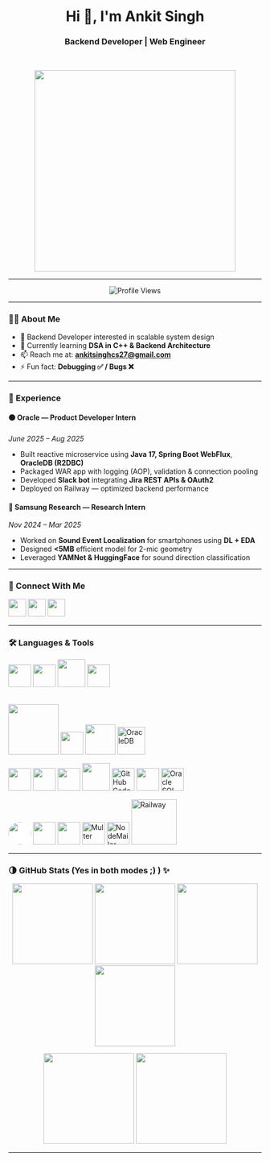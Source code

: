 <h1 align="center">Hi 👋, I'm Ankit Singh</h1>
<h3 align="center">Backend Developer | Web Engineer</h3>

<br>

<p align="center">
  <!-- Backend Developer GIF -->
  <img src="https://media.giphy.com/media/qgQUggAC3Pfv687qPC/giphy.gif" width="400"/>
</p>

---

<p align="center">
  <img src="https://komarev.com/ghpvc/?username=anoint2612&label=Profile%20views&color=blue&style=flat" alt="Profile Views" />
</p>

---

### 🧑‍💻 About Me

- 🚀 Backend Developer interested in scalable system design  
- 🌱 Currently learning **DSA in C++ & Backend Architecture**
- 📫 Reach me at: **ankitsinghcs27@gmail.com**
- ⚡ Fun fact: **Debugging ✅ / Bugs ❌**  

---

### 🧩 Experience

#### 🟠 Oracle — Product Developer Intern  
*June 2025 – Aug 2025*  
- Built reactive microservice using **Java 17, Spring Boot WebFlux**, **OracleDB (R2DBC)**  
- Packaged WAR app with logging (AOP), validation & connection pooling  
- Developed **Slack bot** integrating **Jira REST APIs & OAuth2**  
- Deployed on Railway — optimized backend performance  

#### 🔵 Samsung Research — Research Intern  
*Nov 2024 – Mar 2025*  
- Worked on **Sound Event Localization** for smartphones using **DL + EDA**  
- Designed **<5MB** efficient model for 2-mic geometry  
- Leveraged **YAMNet & HuggingFace** for sound direction classification  

---

### 🤝 Connect With Me

<p align="left">
<a href="https://linkedin.com/in/ankit-singh-593bb7255"><img src="https://cdn.jsdelivr.net/gh/devicons/devicon/icons/linkedin/linkedin-original.svg" height="35"/></a>
<a href="https://leetcode.com/u/ANkit_Egoist/"><img src="https://upload.wikimedia.org/wikipedia/commons/1/19/LeetCode_logo_black.png" height="35"/></a>
<a href="https://www.instagram.com/notsochalant_banda/"><img src="https://upload.wikimedia.org/wikipedia/commons/a/a5/Instagram_icon.png" height="35"/></a>
</p>

---

### 🛠️ Languages & Tools

<p align="left">

<!-- Languages -->
<a href="https://isocpp.org/"><img src="https://cdn.jsdelivr.net/gh/devicons/devicon/icons/cplusplus/cplusplus-plain.svg#gh-dark-mode-only" width="45"/></a>
<a href="https://developer.mozilla.org/en-US/docs/Web/JavaScript"><img src="https://cdn.jsdelivr.net/gh/devicons/devicon/icons/javascript/javascript-original.svg#gh-dark-mode-only" width="45"/></a>
<a href="https://www.mysql.com/"><img src="https://cdn.jsdelivr.net/gh/devicons/devicon/icons/mysql/mysql-original-wordmark.svg#gh-dark-mode-only" width="55"/></a>
<a href="https://www.python.org/"><img src="https://cdn.jsdelivr.net/gh/devicons/devicon/icons/python/python-original.svg#gh-dark-mode-only" width="45"/></a>

<br/>
<a href="https://expressjs.com" target="_blank"><img src="https://img.shields.io/badge/Express.js-ffffff?style=for-the-badge&logo=express&logoColor=black#gh-dark-mode-only" width="100" /></a>
<a href="https://www.mongodb.com/"><img src="https://cdn.jsdelivr.net/gh/devicons/devicon/icons/mongodb/mongodb-original.svg#gh-dark-mode-only" width="45"/></a>
<a href="https://nodejs.org/"><img src="https://cdn.jsdelivr.net/gh/devicons/devicon/icons/nodejs/nodejs-original-wordmark.svg#gh-dark-mode-only" width="60"/></a>
<a href="https://www.oracle.com/database/"><img src="https://cdn.jsdelivr.net/gh/devicons/devicon/icons/oracle/oracle-original.svg#gh-dark-mode-only" width="55" title="OracleDB"/></a>

<!-- Developer Tools -->
<a href="https://code.visualstudio.com/"><img src="https://cdn.jsdelivr.net/gh/devicons/devicon/icons/vscode/vscode-original.svg#gh-dark-mode-only" width="45"/></a>
<a href="https://www.jetbrains.com/idea/"><img src="https://cdn.jsdelivr.net/gh/devicons/devicon/icons/intellij/intellij-original.svg#gh-dark-mode-only" width="45"/></a>
<a href="https://jupyter.org/"><img src="https://cdn.jsdelivr.net/gh/devicons/devicon/icons/jupyter/jupyter-original.svg#gh-dark-mode-only" width="45"/></a>
<a href="https://www.docker.com/"><img src="https://cdn.jsdelivr.net/gh/devicons/devicon/icons/docker/docker-original.svg#gh-dark-mode-only" width="55"/></a>
<a href="https://github.com/features/codespaces"><img src="https://avatars.githubusercontent.com/u/65625612?s=200&v=4#gh-dark-mode-only" width="45" title="GitHub Codespaces"/></a>
<a href="https://www.postman.com/"><img src="https://www.vectorlogo.zone/logos/getpostman/getpostman-icon.svg#gh-dark-mode-only" width="45"/></a>
<a href="https://www.oracle.com/database/sqldeveloper/" target="_blank"><img src="https://img.icons8.com/color/452/sql.png#gh-dark-mode-only" width="45" title="Oracle SQL Developer" /></a>
<br/>

<!-- Services & Libraries -->
<a href="https://github.com/"><img src="https://cdn.jsdelivr.net/gh/devicons/devicon/icons/github/github-original.svg#gh-dark-mode-only" style="background:white; border-radius:50%;" width="45"/></a>
<a href="https://git-scm.com/"><img src="https://cdn.jsdelivr.net/gh/devicons/devicon/icons/git/git-original.svg#gh-dark-mode-only" width="45"/></a>
<a href="https://streamlit.io/"><img src="https://cdn.jsdelivr.net/gh/devicons/devicon/icons/streamlit/streamlit-original.svg#gh-dark-mode-only" width="45"/></a>
<a><img src="https://raw.githubusercontent.com/simple-icons/simple-icons/develop/icons/nodemon.svg#gh-dark-mode-only" width="45" title="Multer"/></a>
<a><img src="https://raw.githubusercontent.com/simple-icons/simple-icons/develop/icons/gmail.svg#gh-dark-mode-only" width="45" title="NodeMailer"/></a>
<a href="https://railway.app/"><img src="https://railway.app/brand/logotype-light.svg#gh-dark-mode-only" width="90" title="Railway"/></a>

</p>



---

### 🌗 GitHub Stats (Yes in both modes ;) ) ✨

<p align="center">
  <!-- Light mode -->
  <img src="https://github-readme-stats.vercel.app/api?username=anoint2612&show_icons=true&theme=default#gh-light-mode-only" height="160" />
  <img src="https://github-readme-stats.vercel.app/api/top-langs/?username=anoint2612&layout=compact&theme=default#gh-light-mode-only" height="160" />

  <!-- Dark mode -->
  <img src="https://github-readme-stats.vercel.app/api?username=anoint2612&show_icons=true&theme=tokyonight#gh-dark-mode-only" height="160" />
  <img src="https://github-readme-stats.vercel.app/api/top-langs/?username=anoint2612&layout=compact&theme=tokyonight#gh-dark-mode-only" height="160" />
</p>

<p align="center">
  <!-- Streak Stats -->
  <img src="https://github-readme-streak-stats.herokuapp.com/?user=anoint2612&theme=tokyonight#gh-dark-mode-only" height="180"/>
  <img src="https://github-readme-streak-stats.herokuapp.com/?user=anoint2612&theme=default#gh-light-mode-only" height="180"/>
</p>

---

